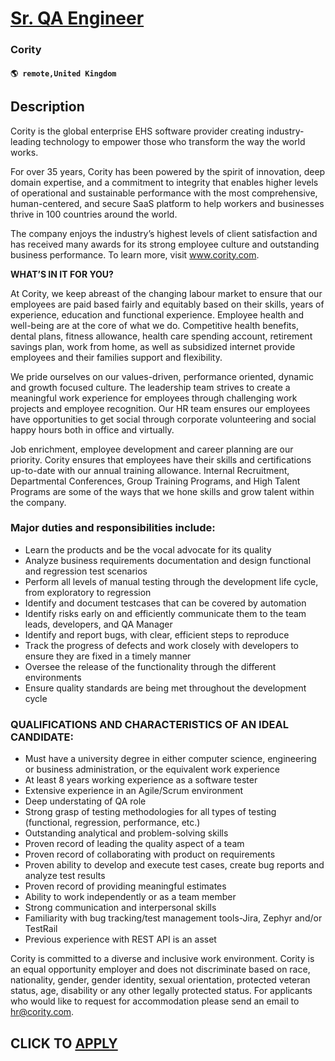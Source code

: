 # [Sr. QA Engineer](https://www.remotewlb.com/apply/sr-qa-engineer-126645)  
### Cority  
#### `🌎 remote,United Kingdom`  

## Description

Cority is the global enterprise EHS software provider creating industry-leading technology to empower those who transform the way the world works.

For over 35 years, Cority has been powered by the spirit of innovation, deep domain expertise, and a commitment to integrity that enables higher levels of operational and sustainable performance with the most comprehensive, human-centered, and secure SaaS platform to help workers and businesses thrive in 100 countries around the world.

The company enjoys the industry’s highest levels of client satisfaction and has received many awards for its strong employee culture and outstanding business performance. To learn more, visit www.cority.com.

  

 **WHAT’S IN IT FOR YOU?**

At Cority, we keep abreast of the changing labour market to ensure that our employees are paid based fairly and equitably based on their skills, years of experience, education and functional experience. Employee health and well-being are at the core of what we do. Competitive health benefits, dental plans, fitness allowance, health care spending account, retirement savings plan, work from home, as well as subsidized internet provide employees and their families support and flexibility.

We pride ourselves on our values-driven, performance oriented, dynamic and growth focused culture. The leadership team strives to create a meaningful work experience for employees through challenging work projects and employee recognition. Our HR team ensures our employees have opportunities to get social through corporate volunteering and social happy hours both in office and virtually.

Job enrichment, employee development and career planning are our priority. Cority ensures that employees have their skills and certifications up-to-date with our annual training allowance. Internal Recruitment, Departmental Conferences, Group Training Programs, and High Talent Programs are some of the ways that we hone skills and grow talent within the company.

  

  

### Major duties and responsibilities include:

* Learn the products and be the vocal advocate for its quality 
* Analyze business requirements documentation and design functional and regression test scenarios 
* Perform all levels of manual testing through the development life cycle, from exploratory to regression 
* Identify and document testcases that can be covered by automation 
* Identify risks early on and efficiently communicate them to the team leads, developers, and QA Manager 
* Identify and report bugs, with clear, efficient steps to reproduce 
* Track the progress of defects and work closely with developers to ensure they are fixed in a timely manner 
* Oversee the release of the functionality through the different environments 
* Ensure quality standards are being met throughout the development cycle

  

### QUALIFICATIONS AND CHARACTERISTICS OF AN IDEAL CANDIDATE:

* Must have a university degree in either computer science, engineering or business administration, or the equivalent work experience 
* At least 8 years working experience as a software tester 
* Extensive experience in an Agile/Scrum environment 
* Deep understating of QA role 
* Strong grasp of testing methodologies for all types of testing (functional, regression, performance, etc.) 
* Outstanding analytical and problem-solving skills 
* Proven record of leading the quality aspect of a team 
* Proven record of collaborating with product on requirements 
* Proven ability to develop and execute test cases, create bug reports and analyze test results 
* Proven record of providing meaningful estimates 
* Ability to work independently or as a team member 
* Strong communication and interpersonal skills 
* Familiarity with bug tracking/test management tools-Jira, Zephyr and/or TestRail 
* Previous experience with REST API is an asset

  

Cority is committed to a diverse and inclusive work environment. Cority is an equal opportunity employer and does not discriminate based on race, nationality, gender, gender identity, sexual orientation, protected veteran status, age, disability or any other legally protected status. For applicants who would like to request for accommodation please send an email to hr@cority.com.

  
## CLICK TO [APPLY](https://www.remotewlb.com/apply/sr-qa-engineer-126645)

